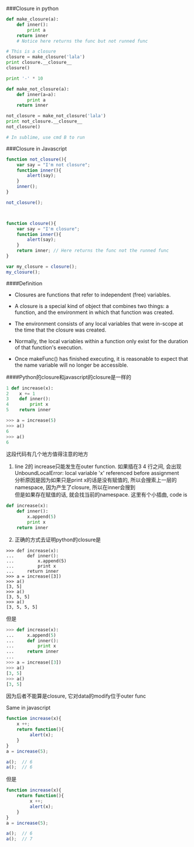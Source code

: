 ###Closure in python
```python
def make_closure(a):
    def inner():
        print a
    return inner
    # Notice here returns the func but not runned func

# This is a closure
closure = make_closure('lala')
print closure.__closure__
closure()

print '-' * 10

def make_not_closure(a):
    def inner(a=a):
        print a
    return inner

not_closure = make_not_closure('lala')
print not_closure.__closure__
not_closure()

# In sublime, use cmd B to run
```

###Closure in Javascript

```javascript
function not_closure(){
    var say = "I'm not closure";
    function inner(){
        alert(say);
    }
    inner();
}

not_closure();



function closure(){
    var say = "I'm closure";
    function inner(){
        alert(say);
    }
    return inner; // Here returns the func not the runned func
}

var my_closure = closure();
my_closure();

```

####Definition
* Closures are functions that refer to independent (free) variables.
* A closure is a special kind of object that combines two things: a function, and the environment in which that function was created.
* The environment consists of any local variables that were in-scope at the time that the closure was created.

* Normally, the local variables within a function only exist for the duration of that function's execution.
* Once makeFunc() has finished executing, it is reasonable to expect that the name variable will no longer be accessible.

####Python的closure和javascript的closure是一样的

```python
1 def increase(x):
2    x += 1
3    def inner():
4        print x
5    return inner

>>> a = increase(5)
>>> a()
6
>>> a()
6
```

这段代码有几个地方值得注意的地方
1. line 2的 increase只能发生在outer function. 如果插在3 4 行之间, 会出现UnboundLocalError: local variable 'x' referenced before assignment  
   分析原因是因为如果只是print x的话是没有赋值的, 所以会搜索上一层的namespace, 因为产生了closure, 所以在inner会搜到  
   但是如果存在赋值的话, 就会找当前的namespace. 这里有个小插曲, code is 
```python
def increase(x):
    def inner():
        x.append(5)
        print x
    return inner
```

2. 正确的方式去证明python的closure是
```pytyhon
>>> def increase(x):
...     def inner():
...         x.append(5)
...         print x
...     return inner
>>> a = increase([3])
>>> a()
[3, 5]
>>> a()
[3, 5, 5]
>>> a()
[3, 5, 5, 5]
```

但是

```python
>>> def increase(x):
...     x.append(5)
...     def inner():
...         print x
...     return inner
...
>>> a = increase([3])
>>> a()
[3, 5]
>>> a()
[3, 5]
```

因为后者不能算是closure, 它对data的modify位于outer func

Same in javascript
```javascript
function increase(x){
    x ++;
    return function(){
         alert(x);
    }
}
a = increase(5);

a();  // 6
a();  // 6

```

但是
```javascript
function increase(x){
    return function(){
         x ++;
         alert(x);
    }
}
a = increase(5);

a();  // 6
a();  // 7

```



